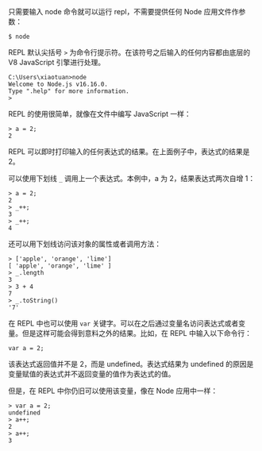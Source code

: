 只需要输入 node 命令就可以运行 repl，不需要提供任何 Node 应用文件作参数：

```shell
$ node
```

REPL 默认尖括号 `>` 为命令行提示符。在该符号之后输入的任何内容都由底层的 V8 JavaScript 引擎进行处理。

```shell
C:\Users\xiaotuan>node
Welcome to Node.js v16.16.0.
Type ".help" for more information.
>
```

REPL 的使用很简单，就像在文件中编写 JavaScript 一样：

```shell
> a = 2;
2
```

REPL 可以即时打印输入的任何表达式的结果。在上面例子中，表达式的结果是 2。

可以使用下划线 `_` 调用上一个表达式。本例中，a 为 2，结果表达式两次自增 1：

```shell
> a = 2;
2
> _++;
3
> _++;
4
```

还可以用下划线访问该对象的属性或者调用方法：

```shell
> ['apple', 'orange', 'lime']
[ 'apple', 'orange', 'lime' ]
> _.length
3
> 3 + 4
7
> _.toString()
'7'
```

在 REPL 中也可以使用 `var` 关键字。可以在之后通过变量名访问表达式或者变量。但是这样可能会得到意料之外的结果。比如，在 REPL 中输入以下命令行：

```shell
var a = 2;
```

该表达式返回值并不是 2，而是 undefined。表达式结果为 undefined 的原因是变量赋值的表达式并不返回变量的值作为表达式的值。

但是，在 REPL 中你仍旧可以使用该变量，像在 Node 应用中一样：

```shell
> var a = 2;
undefined
> a++;
2
> a++;
3
```

